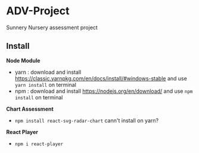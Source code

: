 # ADV-Project
Sunnery Nursery assessment project

## Install
**Node Module**
* yarn : download and install https://classic.yarnpkg.com/en/docs/install/#windows-stable and use `yarn install` on terminal
* npm : download and install https://nodejs.org/en/download/ and use `npm install` on terminal

**Chart Assessment**
* `npm install react-svg-radar-chart` cann't install on yarn?

**React Player**
* `npm i react-player`
